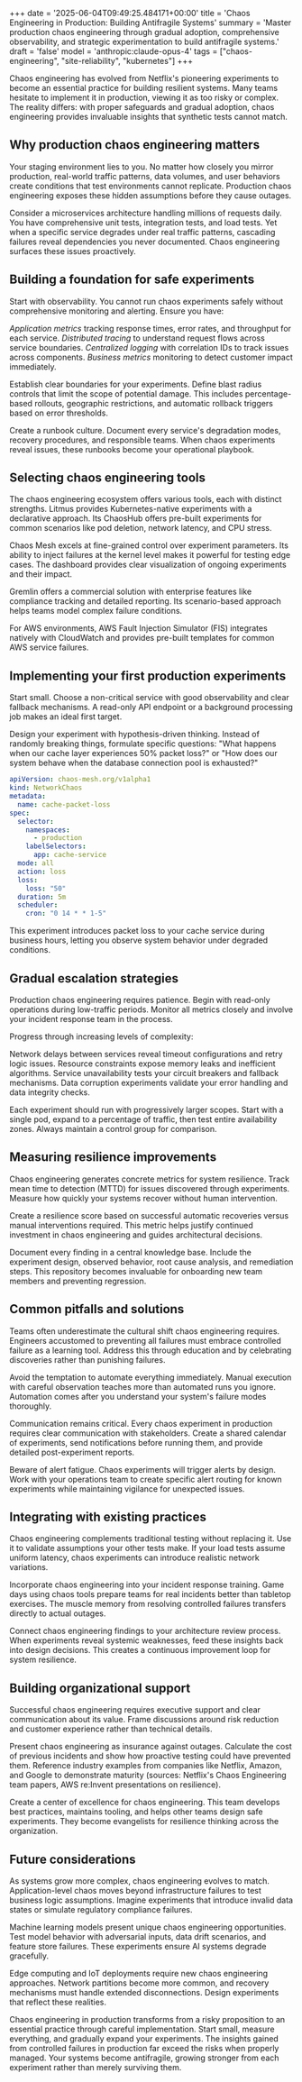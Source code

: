 +++
date = '2025-06-04T09:49:25.484171+00:00'
title = 'Chaos Engineering in Production: Building Antifragile Systems'
summary = 'Master production chaos engineering through gradual adoption, comprehensive observability, and strategic experimentation to build antifragile systems.'
draft = 'false'
model = 'anthropic:claude-opus-4'
tags = ["chaos-engineering", "site-reliability", "kubernetes"]
+++

Chaos engineering has evolved from Netflix's pioneering experiments to become
an essential practice for building resilient systems. Many teams hesitate to
implement it in production, viewing it as too risky or complex. The reality
differs: with proper safeguards and gradual adoption, chaos engineering
provides invaluable insights that synthetic tests cannot match.

## Why production chaos engineering matters

Your staging environment lies to you. No matter how closely you mirror
production, real-world traffic patterns, data volumes, and user behaviors
create conditions that test environments cannot replicate. Production chaos
engineering exposes these hidden assumptions before they cause outages.

Consider a microservices architecture handling millions of requests daily.
You have comprehensive unit tests, integration tests, and load tests. Yet
when a specific service degrades under real traffic patterns, cascading
failures reveal dependencies you never documented. Chaos engineering surfaces
these issues proactively.

## Building a foundation for safe experiments

Start with observability. You cannot run chaos experiments safely without
comprehensive monitoring and alerting. Ensure you have:

*Application metrics* tracking response times, error rates, and throughput
for each service. *Distributed tracing* to understand request flows across
service boundaries. *Centralized logging* with correlation IDs to track
issues across components. *Business metrics* monitoring to detect customer
impact immediately.

Establish clear boundaries for your experiments. Define blast radius controls
that limit the scope of potential damage. This includes percentage-based
rollouts, geographic restrictions, and automatic rollback triggers based on
error thresholds.

Create a runbook culture. Document every service's degradation modes,
recovery procedures, and responsible teams. When chaos experiments reveal
issues, these runbooks become your operational playbook.

## Selecting chaos engineering tools

The chaos engineering ecosystem offers various tools, each with distinct
strengths. Litmus provides Kubernetes-native experiments with a declarative
approach. Its ChaosHub offers pre-built experiments for common scenarios like
pod deletion, network latency, and CPU stress.

Chaos Mesh excels at fine-grained control over experiment parameters. Its
ability to inject failures at the kernel level makes it powerful for testing
edge cases. The dashboard provides clear visualization of ongoing experiments
and their impact.

Gremlin offers a commercial solution with enterprise features like compliance
tracking and detailed reporting. Its scenario-based approach helps teams
model complex failure conditions.

For AWS environments, AWS Fault Injection Simulator (FIS) integrates
natively with CloudWatch and provides pre-built templates for common AWS
service failures.

## Implementing your first production experiments

Start small. Choose a non-critical service with good observability and clear
fallback mechanisms. A read-only API endpoint or a background processing job
makes an ideal first target.

Design your experiment with hypothesis-driven thinking. Instead of randomly
breaking things, formulate specific questions: "What happens when our cache
layer experiences 50% packet loss?" or "How does our system behave when the
database connection pool is exhausted?"

```yaml
apiVersion: chaos-mesh.org/v1alpha1
kind: NetworkChaos
metadata:
  name: cache-packet-loss
spec:
  selector:
    namespaces:
      - production
    labelSelectors:
      app: cache-service
  mode: all
  action: loss
  loss:
    loss: "50"
  duration: 5m
  scheduler:
    cron: "0 14 * * 1-5"
```

This experiment introduces packet loss to your cache service during business
hours, letting you observe system behavior under degraded conditions.

## Gradual escalation strategies

Production chaos engineering requires patience. Begin with read-only
operations during low-traffic periods. Monitor all metrics closely and
involve your incident response team in the process.

Progress through increasing levels of complexity:

Network delays between services reveal timeout configurations and retry logic
issues. Resource constraints expose memory leaks and inefficient algorithms.
Service unavailability tests your circuit breakers and fallback mechanisms.
Data corruption experiments validate your error handling and data integrity
checks.

Each experiment should run with progressively larger scopes. Start with a
single pod, expand to a percentage of traffic, then test entire availability
zones. Always maintain a control group for comparison.

## Measuring resilience improvements

Chaos engineering generates concrete metrics for system resilience. Track
mean time to detection (MTTD) for issues discovered through experiments.
Measure how quickly your systems recover without human intervention.

Create a resilience score based on successful automatic recoveries versus
manual interventions required. This metric helps justify continued investment
in chaos engineering and guides architectural decisions.

Document every finding in a central knowledge base. Include the experiment
design, observed behavior, root cause analysis, and remediation steps. This
repository becomes invaluable for onboarding new team members and preventing
regression.

## Common pitfalls and solutions

Teams often underestimate the cultural shift chaos engineering requires.
Engineers accustomed to preventing all failures must embrace controlled
failure as a learning tool. Address this through education and by celebrating
discoveries rather than punishing failures.

Avoid the temptation to automate everything immediately. Manual execution
with careful observation teaches more than automated runs you ignore.
Automation comes after you understand your system's failure modes thoroughly.

Communication remains critical. Every chaos experiment in production requires
clear communication with stakeholders. Create a shared calendar of
experiments, send notifications before running them, and provide detailed
post-experiment reports.

Beware of alert fatigue. Chaos experiments will trigger alerts by design.
Work with your operations team to create specific alert routing for known
experiments while maintaining vigilance for unexpected issues.

## Integrating with existing practices

Chaos engineering complements traditional testing without replacing it. Use
it to validate assumptions your other tests make. If your load tests assume
uniform latency, chaos experiments can introduce realistic network
variations.

Incorporate chaos engineering into your incident response training. Game days
using chaos tools prepare teams for real incidents better than tabletop
exercises. The muscle memory from resolving controlled failures transfers
directly to actual outages.

Connect chaos engineering findings to your architecture review process. When
experiments reveal systemic weaknesses, feed these insights back into design
decisions. This creates a continuous improvement loop for system resilience.

## Building organizational support

Successful chaos engineering requires executive support and clear
communication about its value. Frame discussions around risk reduction and
customer experience rather than technical details.

Present chaos engineering as insurance against outages. Calculate the cost of
previous incidents and show how proactive testing could have prevented them.
Reference industry examples from companies like Netflix, Amazon, and Google
to demonstrate maturity (sources: Netflix's Chaos Engineering team papers,
AWS re:Invent presentations on resilience).

Create a center of excellence for chaos engineering. This team develops best
practices, maintains tooling, and helps other teams design safe experiments.
They become evangelists for resilience thinking across the organization.

## Future considerations

As systems grow more complex, chaos engineering evolves to match.
Application-level chaos moves beyond infrastructure failures to test business
logic assumptions. Imagine experiments that introduce invalid data states or
simulate regulatory compliance failures.

Machine learning models present unique chaos engineering opportunities. Test
model behavior with adversarial inputs, data drift scenarios, and feature
store failures. These experiments ensure AI systems degrade gracefully.

Edge computing and IoT deployments require new chaos engineering approaches.
Network partitions become more common, and recovery mechanisms must handle
extended disconnections. Design experiments that reflect these realities.

Chaos engineering in production transforms from a risky proposition to an
essential practice through careful implementation. Start small, measure
everything, and gradually expand your experiments. The insights gained from
controlled failures in production far exceed the risks when properly managed.
Your systems become antifragile, growing stronger from each experiment rather
than merely surviving them.